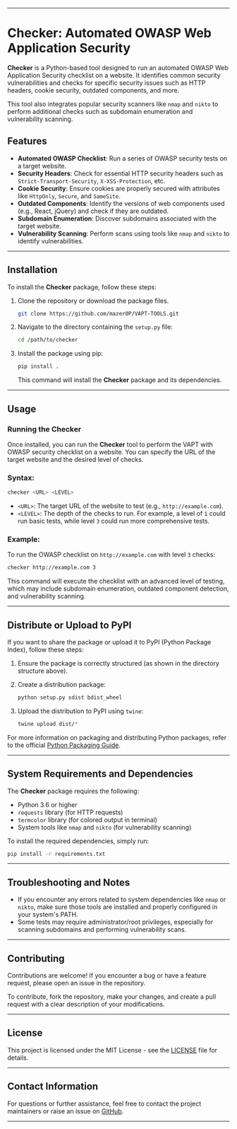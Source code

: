 
---

# **Checker: Automated OWASP Web Application Security**

**Checker** is a Python-based tool designed to run an automated OWASP Web Application Security checklist on a website. It identifies common security vulnerabilities and checks for specific security issues such as HTTP headers, cookie security, outdated components, and more.

This tool also integrates popular security scanners like `nmap` and `nikto` to perform additional checks such as subdomain enumeration and vulnerability scanning.

## **Features**

- **Automated OWASP Checklist**: Run a series of OWASP security tests on a target website.
- **Security Headers**: Check for essential HTTP security headers such as `Strict-Transport-Security`, `X-XSS-Protection`, etc.
- **Cookie Security**: Ensure cookies are properly secured with attributes like `HttpOnly`, `Secure`, and `SameSite`.
- **Outdated Components**: Identify the versions of web components used (e.g., React, jQuery) and check if they are outdated.
- **Subdomain Enumeration**: Discover subdomains associated with the target website.
- **Vulnerability Scanning**: Perform scans using tools like `nmap` and `nikto` to identify vulnerabilities.

---

## **Installation**

To install the **Checker** package, follow these steps:

1. Clone the repository or download the package files.
   ```bash
   git clone https://github.com/mazer0P/VAPT-TOOLS.git
   ```

2. Navigate to the directory containing the `setup.py` file:

   ```bash
   cd /path/to/checker
   ```

3. Install the package using pip:

   ```bash
   pip install .
   ```

   This command will install the **Checker** package and its dependencies.

---

## **Usage**

### **Running the Checker**

Once installed, you can run the **Checker** tool to perform the VAPT with OWASP security checklist on a website. You can specify the URL of the target website and the desired level of checks.

### **Syntax:**

```bash
checker <URL> <LEVEL>
```

- `<URL>`: The target URL of the website to test (e.g., `http://example.com`).
- `<LEVEL>`: The depth of the checks to run. For example, a level of `1` could run basic tests, while level `3` could run more comprehensive tests.

### **Example:**

To run the OWASP checklist on `http://example.com` with level `3` checks:

```bash
checker http://example.com 3
```

This command will execute the checklist with an advanced level of testing, which may include subdomain enumeration, outdated component detection, and vulnerability scanning.

---


## **Distribute or Upload to PyPI**

If you want to share the package or upload it to PyPI (Python Package Index), follow these steps:

1. Ensure the package is correctly structured (as shown in the directory structure above).
2. Create a distribution package:

   ```bash
   python setup.py sdist bdist_wheel
   ```

3. Upload the distribution to PyPI using `twine`:

   ```bash
   twine upload dist/*
   ```

For more information on packaging and distributing Python packages, refer to the official [Python Packaging Guide](https://packaging.python.org/en/latest/tutorials/packaging-projects/).

---

## **System Requirements and Dependencies**

The **Checker** package requires the following:

- Python 3.6 or higher
- `requests` library (for HTTP requests)
- `termcolor` library (for colored output in terminal)
- System tools like `nmap` and `nikto` (for vulnerability scanning)

To install the required dependencies, simply run:

```bash
pip install -r requirements.txt
```

---

## **Troubleshooting and Notes**

- If you encounter any errors related to system dependencies like `nmap` or `nikto`, make sure those tools are installed and properly configured in your system's PATH.
- Some tests may require administrator/root privileges, especially for scanning subdomains and performing vulnerability scans.
  
---

## **Contributing**

Contributions are welcome! If you encounter a bug or have a feature request, please open an issue in the repository.

To contribute, fork the repository, make your changes, and create a pull request with a clear description of your modifications.

---

## **License**

This project is licensed under the MIT License - see the [LICENSE](LICENSE) file for details.

---

## **Contact Information**

For questions or further assistance, feel free to contact the project maintainers or raise an issue on [GitHub](https://github.com/mazer0P/VAPT-TOOLS.git).

---

